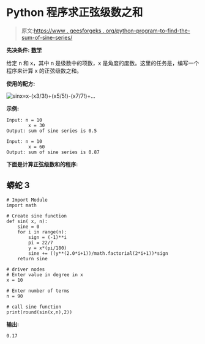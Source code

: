 # Python 程序求正弦级数之和

> 原文:[https://www . geesforgeks . org/python-program-to-find-the-sum-of-sine-series/](https://www.geeksforgeeks.org/python-program-to-find-the-sum-of-sine-series/)

**先决条件:** [**数学**](https://www.geeksforgeeks.org/python-math-sin-function/)

给定 n 和 x，其中 n 是级数中的项数，x 是角度的度数。这里的任务是，编写一个程序来计算 x 的正弦级数之和。

**使用的配方:**

![sinx=x-(x3/3!)+(x5/5!)-(x7/7!)+…](img/63fadb0e0de4f78e62bcafaa3e23c657.png "Rendered by QuickLaTeX.com")

**示例:**

```
Input: n = 10
        x = 30
Output: sum of sine series is 0.5 

Input: n = 10
        x = 60
Output: sum of sine series is 0.87
```

**下面是计算正弦级数和的程序:**

## 蟒蛇 3

```
# Import Module
import math

# Create sine function
def sin( x, n):
    sine = 0
    for i in range(n):
        sign = (-1)**i
        pi = 22/7
        y = x*(pi/180)
        sine += ((y**(2.0*i+1))/math.factorial(2*i+1))*sign
    return sine

# driver nodes
# Enter value in degree in x
x = 10

# Enter number of terms
n = 90

# call sine function
print(round(sin(x,n),2))
```

**输出:**

```
0.17
```